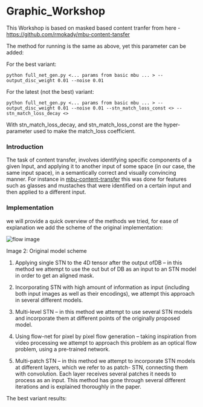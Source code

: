 # Graphic_Workshop

This Workshop is based on masked based content tranfer from here - https://github.com/rmokady/mbu-content-tansfer

The method for running is the same as above, yet this parameter can be added:

For the best variant:

    python full_net_gen.py <... params from basic mbu ... > --output_disc_weight 0.01 --noise 0.01 


For the latest (not the best) variant: 

    python full_net_gen.py <... params from basic mbu ... > --output_disc_weight 0.01 --noise 0.01 --stn_match_loss_const <> --stn_match_loss_decay <>


With stn_match_loss_decay, and stn_match_loss_const are the hyper-parameter used to make the match_loss coefficient.

### Introduction 
The task of content transfer, involves identifying specific components of a given Input, and applying it to another input of some space (in our case, the same input space), in a semantically correct and visually convincing manner. For instance in [mbu-content-transfer](https://arxiv.org/abs/1906.06558) this was done for features such as glasses and mustaches that were identified on a certain input and then applied to a different input.

### Implementation
we will provide a quick overview of the methods we tried, for ease of explanation we add the scheme of the original implementation:

![flow image](https://lh3.googleusercontent.com/PEQriyOPH-S3BXqZmvkDEUsII1R_tyQGhOItmC9yQh2X3gboTo6ArBdbtgHsCgpsiHTTQwksSLz5-jmT9VpHnnNCagNVnrRgAW9sSnxkd0J-hzzRnjU41QntjEoFGD3XnFIxqU0)

Image 2: Original model scheme

1.  Applying single STN to the 4D tensor after the output ofDB – in this method we attempt to use the out but of DB as an input to an STN model in order to get an aligned mask.
    
2.  Incorporating STN with high amount of information as input (including both input images as well as their encodings), we attempt this approach in several different models.
    
3.  Multi-level STN – in this method we attempt to use several STN models and incorporate them at different points of the originally proposed model.
    
4.  Using flow-net for pixel by pixel flow generation – taking inspiration from video processing we attempt to approach this problem as an optical flow problem, using a pre-trained network.
    
5.  Multi-patch STN – in this method we attempt to incorporate STN models at different layers, which we refer to as patch- STN, connecting them with convolution. Each layer receives several patches it needs to process as an input. This method has gone through several different iterations and is explained thoroughly in the paper.

The best variant results:
